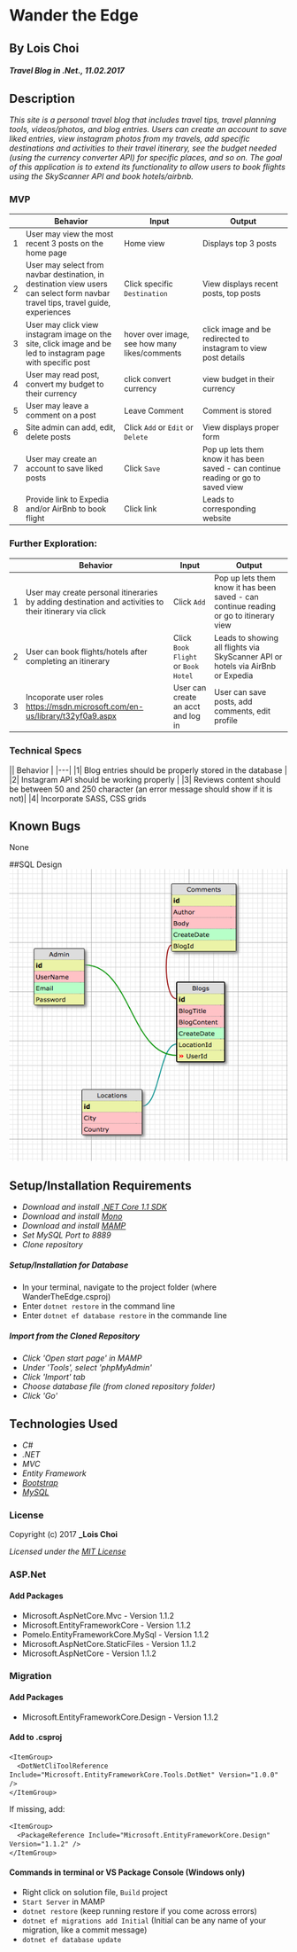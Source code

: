 ﻿# Wander the Edge

## By Lois Choi

#### _Travel Blog in .Net., 11.02.2017_


## Description

_This site is a personal travel blog that includes travel tips, travel planning tools, videos/photos, and blog entries.
Users can create an account to save liked entries, view instagram photos from my travels, add specific destinations and activities to their travel itinerary,
see the budget needed (using the currency converter API) for specific places, and so on. The goal of this application is to extend its functionality to allow
users to book flights using the SkyScanner API and book hotels/airbnb._

### MVP
|| Behavior  | Input  | Output  |
|---|---|---|---|
|1| User may view the most recent 3 posts on the home page | Home view  | Displays top 3 posts |
|2| User may select from navbar destination, in destination view users can select form navbar travel tips, travel guide, experiences | Click specific `Destination`| View displays recent posts, top posts |
|3| User may click view instagram image on the site, click image and be led to instagram page with specific post | hover over image, see how many likes/comments | click image and be redirected to instagram to view post details|
|4| User may read post, convert my budget to their currency | click convert currency | view budget in their currency |
|5| User may leave a comment on a post | Leave Comment | Comment is stored |
|6| Site admin can add, edit, delete posts | Click `Add` or `Edit` or `Delete`  | View displays proper form |
|7| User may create an account to save liked posts | Click `Save` | Pop up lets them know it has been saved - can continue reading or go to saved view |
|8| Provide link to Expedia and/or AirBnb to book flight | Click link | Leads to corresponding website |

### Further Exploration:
|| Behavior  | Input  | Output  |
|---|---|---|---|
|1| User may create personal itineraries by adding destination and activities to their itinerary via click | Click `Add` | Pop up lets them know it has been saved - can continue reading or go to itinerary view |
|2| User can book flights/hotels after completing an itinerary | Click `Book Flight` or `Book Hotel` | Leads to showing all flights via SkyScanner API or hotels via AirBnb or Expedia |
|3| Incoporate user roles https://msdn.microsoft.com/en-us/library/t32yf0a9.aspx | User can create an acct and log in | User can save posts, add comments, edit profile |

### Technical Specs

|| Behavior  |
|---|
|1| Blog entries should be properly stored in the database | 
|2| Instagram API should be working properly | 
|3| Reviews content should be between 50 and 250 character (an error message should show if it is not)| 
|4| Incorporate SASS, CSS grids


## Known Bugs
None

##SQL Design
![](WanderTheEdge/wwwroot/images/WanderSQL.png)


## Setup/Installation Requirements

* _Download and install [.NET Core 1.1 SDK](https://www.microsoft.com/net/download/core)_
* _Download and install [Mono](http://www.mono-project.com/download/)_
* _Download and install [MAMP](https://www.mamp.info/en/)_
* _Set MySQL Port to 8889_
* _Clone repository_

##### Setup/Installation for Database
* In your terminal, navigate to the project folder (where WanderTheEdge.csproj)
* Enter `dotnet restore` in the command line
* Enter `dotnet ef database restore` in the commande line

##### Import from the Cloned Repository
* _Click 'Open start page' in MAMP_
* _Under 'Tools', select 'phpMyAdmin'_
* _Click 'Import' tab_
* _Choose database file (from cloned repository folder)_
* _Click 'Go'_

## Technologies Used
* _C#_
* _.NET_
* _MVC_
* _Entity Framework_
* _[Bootstrap](http://getbootstrap.com/getting-started/)_
* _[MySQL](https://www.mysql.com/)_

### License

Copyright (c) 2017 **_Lois Choi**

*Licensed under the [MIT License](https://opensource.org/licenses/MIT)*


### ASP.Net
#### Add Packages
* Microsoft.AspNetCore.Mvc - Version 1.1.2
* Microsoft.EntityFrameworkCore - Version 1.1.2
* Pomelo.EntityFrameworkCore.MySql - Version 1.1.2
* Microsoft.AspNetCore.StaticFiles - Version 1.1.2
* Microsoft.AspNetCore - Version 1.1.2

### Migration
#### Add Packages
* Microsoft.EntityFrameworkCore.Design - Version 1.1.2

#### Add to .csproj
```
<ItemGroup>
  <DotNetCliToolReference Include="Microsoft.EntityFrameworkCore.Tools.DotNet" Version="1.0.0" />
</ItemGroup>
```
If missing, add:
```
<ItemGroup>
  <PackageReference Include="Microsoft.EntityFrameworkCore.Design" Version="1.1.2" />
</ItemGroup>
```

#### Commands in terminal or VS Package Console (Windows only)
* Right click on solution file, `Build` project
* `Start Server` in MAMP
* `dotnet restore` (keep running restore if you come across errors)
* `dotnet ef migrations add Initial` (Initial can be any name of your migration, like a commit message)
* `dotnet ef database update`
